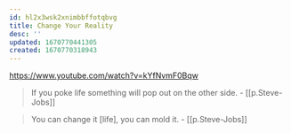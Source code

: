 ```yaml
---
id: hl2x3wsk2xnimbbffotqbvg
title: Change Your Reality
desc: ''
updated: 1670770441305
created: 1670770318943
---
```


https://www.youtube.com/watch?v=kYfNvmF0Bqw

> If you poke life something will pop out on the other side. - [[p.Steve-Jobs]]

> You can change it [life], you can mold it. - [[p.Steve-Jobs]]
